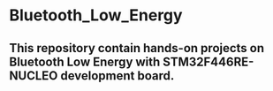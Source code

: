 # Bluetooth_Low_Energy
## This repository contain hands-on projects on Bluetooth Low Energy with STM32F446RE-NUCLEO development board.

